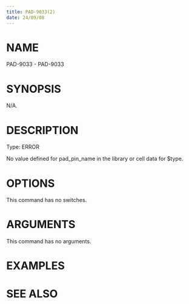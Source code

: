 ```yaml
---
title: PAD-9033(2)
date: 24/09/08
---
```


# NAME

PAD-9033 - PAD-9033

# SYNOPSIS

N/A.

# DESCRIPTION

Type: ERROR

No value defined for pad_pin_name in the library or cell data for $type.

# OPTIONS

This command has no switches.

# ARGUMENTS

This command has no arguments.

# EXAMPLES

# SEE ALSO
